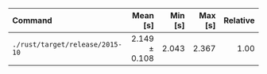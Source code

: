 | Command | Mean [s] | Min [s] | Max [s] | Relative |
|:---|---:|---:|---:|---:|
| `./rust/target/release/2015-10` | 2.149 ± 0.108 | 2.043 | 2.367 | 1.00 |
